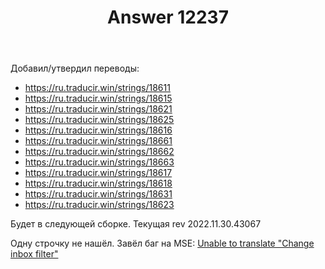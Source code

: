 ﻿---
title: "Answer 12237"
se.owner.user_id: 176217
se.owner.display_name: "αλεχολυτ"
se.owner.link: "https://ru.meta.stackoverflow.com/users/176217/%ce%b1%ce%bb%ce%b5%cf%87%ce%bf%ce%bb%cf%85%cf%84"
se.answer_id: 12237
se.question_id: 12235
se.post_type: answer
se.is_accepted: False
---
<p>Добавил/утвердил переводы:</p>
<ul>
<li><a href="https://ru.traducir.win/strings/18611" rel="nofollow noreferrer">https://ru.traducir.win/strings/18611</a></li>
<li><a href="https://ru.traducir.win/strings/18615" rel="nofollow noreferrer">https://ru.traducir.win/strings/18615</a></li>
<li><a href="https://ru.traducir.win/strings/18621" rel="nofollow noreferrer">https://ru.traducir.win/strings/18621</a></li>
<li><a href="https://ru.traducir.win/strings/18625" rel="nofollow noreferrer">https://ru.traducir.win/strings/18625</a></li>
<li><a href="https://ru.traducir.win/strings/18616" rel="nofollow noreferrer">https://ru.traducir.win/strings/18616</a></li>
<li><a href="https://ru.traducir.win/strings/18661" rel="nofollow noreferrer">https://ru.traducir.win/strings/18661</a></li>
<li><a href="https://ru.traducir.win/strings/18662" rel="nofollow noreferrer">https://ru.traducir.win/strings/18662</a></li>
<li><a href="https://ru.traducir.win/strings/18663" rel="nofollow noreferrer">https://ru.traducir.win/strings/18663</a></li>
<li><a href="https://ru.traducir.win/strings/18617" rel="nofollow noreferrer">https://ru.traducir.win/strings/18617</a></li>
<li><a href="https://ru.traducir.win/strings/18618" rel="nofollow noreferrer">https://ru.traducir.win/strings/18618</a></li>
<li><a href="https://ru.traducir.win/strings/18631" rel="nofollow noreferrer">https://ru.traducir.win/strings/18631</a></li>
<li><a href="https://ru.traducir.win/strings/18623" rel="nofollow noreferrer">https://ru.traducir.win/strings/18623</a></li>
</ul>
<p>Будет в следующей сборке. Текущая rev 2022.11.30.43067</p>
<p>Одну строчку не нашёл. Завёл баг на MSE: <a href="https://meta.stackexchange.com/q/384264/339911">Unable to translate &quot;Change inbox filter&quot;</a></p>
